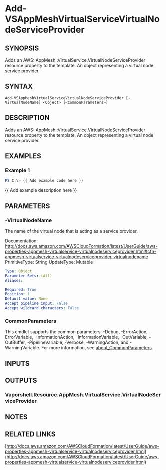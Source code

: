 # Add-VSAppMeshVirtualServiceVirtualNodeServiceProvider

## SYNOPSIS
Adds an AWS::AppMesh::VirtualService.VirtualNodeServiceProvider resource property to the template.
An object representing a virtual node service provider.

## SYNTAX

```
Add-VSAppMeshVirtualServiceVirtualNodeServiceProvider [-VirtualNodeName] <Object> [<CommonParameters>]
```

## DESCRIPTION
Adds an AWS::AppMesh::VirtualService.VirtualNodeServiceProvider resource property to the template.
An object representing a virtual node service provider.

## EXAMPLES

### Example 1
```powershell
PS C:\> {{ Add example code here }}
```

{{ Add example description here }}

## PARAMETERS

### -VirtualNodeName
The name of the virtual node that is acting as a service provider.

Documentation: http://docs.aws.amazon.com/AWSCloudFormation/latest/UserGuide/aws-properties-appmesh-virtualservice-virtualnodeserviceprovider.html#cfn-appmesh-virtualservice-virtualnodeserviceprovider-virtualnodename
PrimitiveType: String
UpdateType: Mutable

```yaml
Type: Object
Parameter Sets: (All)
Aliases:

Required: True
Position: 1
Default value: None
Accept pipeline input: False
Accept wildcard characters: False
```

### CommonParameters
This cmdlet supports the common parameters: -Debug, -ErrorAction, -ErrorVariable, -InformationAction, -InformationVariable, -OutVariable, -OutBuffer, -PipelineVariable, -Verbose, -WarningAction, and -WarningVariable. For more information, see [about_CommonParameters](http://go.microsoft.com/fwlink/?LinkID=113216).

## INPUTS

## OUTPUTS

### Vaporshell.Resource.AppMesh.VirtualService.VirtualNodeServiceProvider
## NOTES

## RELATED LINKS

[http://docs.aws.amazon.com/AWSCloudFormation/latest/UserGuide/aws-properties-appmesh-virtualservice-virtualnodeserviceprovider.html](http://docs.aws.amazon.com/AWSCloudFormation/latest/UserGuide/aws-properties-appmesh-virtualservice-virtualnodeserviceprovider.html)

